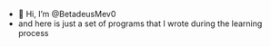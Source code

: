 - 👋 Hi, I’m @BetadeusMev0
- and here is just a set of programs that I wrote during the learning process
<!---
BetadeusMev0/BetadeusMev0 is a ✨ special ✨ repository because its `README.md` (this file) appears on your GitHub profile.
You can click the Preview link to take a look at your changes.
--->
